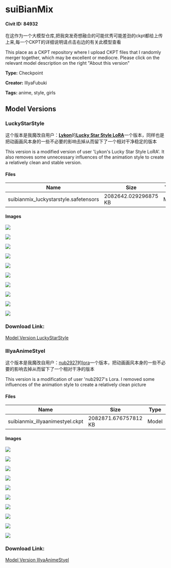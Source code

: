 # suiBianMix

#### Civit ID: 84932

<p>在这作为一个大模型仓库,把我突发奇想融合的可能优秀可能差劲的ckpt都给上传上来,每一个CKPT的详细说明请点击右边的有关此模型查看</p><p></p><p>This place as a CKPT repository where I upload CKPT files that I randomly merger together, which may be excellent or mediocre. Please click on the relevant model description on the right "About this version"</p>

**Type:** Checkpoint

**Creator:** IllyaFubuki

**Tags:** anime, style, girls

## Model Versions

### LuckyStarStyle

<p>这个版本是我魔改自用户：<a target="_blank" rel="ugc" href="https://civitai.com/user/Lykon/models"><strong>Lykon</strong></a>的<a target="_blank" rel="ugc" href="https://civitai.com/models/26060?modelVersionId=31200"><strong>Lucky Star Style LoRA</strong></a>一个版本，同样也是把动画画风本身的一些不必要的影响去掉从而留下了一个相对干净稳定的版本</p><p>This version is a modified version of user 'Lykon's Lucky Star Style LoRA'. It also removes some unnecessary influences of the animation style to create a relatively clean and stable version.</p>

#### Files

| Name | Size | Type | Format | Download Url | AutoV1 | AutoV2 | SHA256 | CRC32 | BLAKE3 |
| --- | --- | --- | --- | --- | --- | --- | --- | --- | --- |
| suibianmix_luckystarstyle.safetensors | 2082642.029296875 KB | Model | SafeTensor | https://civitai.com/api/download/models/90890 | 0EC9B738 | A751525E6E | A751525E6E9406B94F1C95812AB808738A0F43DE8CBAF82A0467E3BE46622384 | 1CFA005D | 7440A34F47A0F9BC927D744A97787D9BB5CA3BCEF839AD39BCEE206B2A5D21F8 |

#### Images

<p><img src="https://image.civitai.com/xG1nkqKTMzGDvpLrqFT7WA/999fc995-5537-406d-a4cc-884393c31b8f/width=450/1059753.jpeg" /></p>

<p><img src="https://image.civitai.com/xG1nkqKTMzGDvpLrqFT7WA/bcdcb42b-2350-4f44-a642-51ebd576797d/width=450/1059760.jpeg" /></p>

<p><img src="https://image.civitai.com/xG1nkqKTMzGDvpLrqFT7WA/b34404d4-2d84-453f-a7d5-1768d35e97f0/width=450/1059785.jpeg" /></p>

<p><img src="https://image.civitai.com/xG1nkqKTMzGDvpLrqFT7WA/b30b94a4-609c-43a7-a24f-9641ff3ee40f/width=450/1059763.jpeg" /></p>

<p><img src="https://image.civitai.com/xG1nkqKTMzGDvpLrqFT7WA/6d3269e9-cdbc-49c6-b90a-695f4990e68b/width=450/1059784.jpeg" /></p>

<p><img src="https://image.civitai.com/xG1nkqKTMzGDvpLrqFT7WA/1b52b232-4c92-40a2-ac61-93dcd2fdb2cb/width=450/1059744.jpeg" /></p>

<p><img src="https://image.civitai.com/xG1nkqKTMzGDvpLrqFT7WA/bf048779-b0b4-4f40-9fa6-654dcf7a351b/width=450/1059747.jpeg" /></p>

<p><img src="https://image.civitai.com/xG1nkqKTMzGDvpLrqFT7WA/158f9e5b-1558-449f-baa6-60e58762e5a6/width=450/1059746.jpeg" /></p>

<p><img src="https://image.civitai.com/xG1nkqKTMzGDvpLrqFT7WA/55c5498a-25d8-4871-b6f0-a3f356590071/width=450/1059745.jpeg" /></p>

<p><img src="https://image.civitai.com/xG1nkqKTMzGDvpLrqFT7WA/a6d77045-d510-47af-a57c-0531e26d7093/width=450/1059748.jpeg" /></p>

### Download Link:

[Model Version LuckyStarStyle](https://civitai.com/api/download/models/90890)

### IllyaAnimeStyel

<p>这个版本是我魔改自用户：<a rel="ugc" href="https://civitai.com/user/nub2927/models">nub2927</a>的<a rel="ugc" href="https://civitai.com/models/13371/fatekaleid-liner-prisma-illya">lora</a>一个版本，把动画画风本身的一些不必要的影响去掉从而留下了一个相对干净的版本</p><p>This version is a modification of user 'nub2927's Lora. I removed some influences of the animation style to create a relatively clean picture</p>

#### Files

| Name | Size | Type | Format | Download Url | AutoV1 | AutoV2 | SHA256 | CRC32 | BLAKE3 |
| --- | --- | --- | --- | --- | --- | --- | --- | --- | --- |
| suibianmix_illyaanimestyel.ckpt | 2082871.676757812 KB | Model | PickleTensor | https://civitai.com/api/download/models/90279 | D4E56549 | D0E849DBD0 | D0E849DBD04B7ECC7B02BCB47DA282F539CBD5149A8374AE57B90F3DF26CCAF5 | 00C2D74D | BFE2E64F3914CECB9FD18B254C6DB50662FD2E152E28BB89C49FA7141436BB26 |

#### Images

<p><img src="https://image.civitai.com/xG1nkqKTMzGDvpLrqFT7WA/e0dbeff1-418a-457d-9063-9c943e7fe241/width=450/1048942.jpeg" /></p>

<p><img src="https://image.civitai.com/xG1nkqKTMzGDvpLrqFT7WA/5c265f05-e550-4d98-ab1d-c0205f16a483/width=450/1049662.jpeg" /></p>

<p><img src="https://image.civitai.com/xG1nkqKTMzGDvpLrqFT7WA/67c168ac-4bd4-4f7d-ae7f-be50824001b9/width=450/1049664.jpeg" /></p>

<p><img src="https://image.civitai.com/xG1nkqKTMzGDvpLrqFT7WA/311b0d87-92fb-437e-a2fc-9f70d6153888/width=450/1048807.jpeg" /></p>

<p><img src="https://image.civitai.com/xG1nkqKTMzGDvpLrqFT7WA/8fd4fb3f-522a-4c31-b37f-b4c75c996188/width=450/1048943.jpeg" /></p>

<p><img src="https://image.civitai.com/xG1nkqKTMzGDvpLrqFT7WA/90ad0f80-ae45-45d9-8504-e847bb17cd73/width=450/1048944.jpeg" /></p>

<p><img src="https://image.civitai.com/xG1nkqKTMzGDvpLrqFT7WA/e54e4dbb-f6c5-4315-89a5-a9d7abe8b47c/width=450/1049658.jpeg" /></p>

<p><img src="https://image.civitai.com/xG1nkqKTMzGDvpLrqFT7WA/7f75a2fb-0d44-4733-89bc-c1220237194f/width=450/1049653.jpeg" /></p>

<p><img src="https://image.civitai.com/xG1nkqKTMzGDvpLrqFT7WA/39d752c2-6d4f-4cfe-a828-4f26232e79ed/width=450/1048806.jpeg" /></p>

<p><img src="https://image.civitai.com/xG1nkqKTMzGDvpLrqFT7WA/816f387a-0c43-4d58-abb9-9f0a9e41726b/width=450/1048805.jpeg" /></p>

### Download Link:

[Model Version IllyaAnimeStyel](https://civitai.com/api/download/models/90279)

